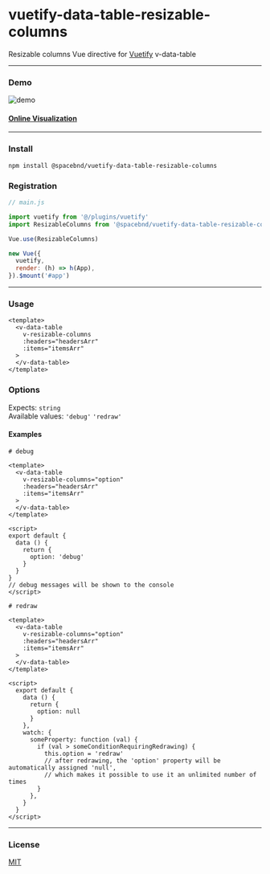 # vuetify-data-table-resizable-columns

Resizable columns Vue directive for [Vuetify](https://github.com/vuetifyjs/vuetify) v-data-table

---

### Demo

![demo](https://raw.githubusercontent.com/spacebnd/vuetify-data-table-resizable-columns/main/src/demo/assets/demo.gif)

#### [Online Visualization](https://spacebnd.github.io/vuetify-data-table-resizable-columns/)

---

### Install
```shell
npm install @spacebnd/vuetify-data-table-resizable-columns
```
### Registration
```javascript
// main.js

import vuetify from '@/plugins/vuetify'
import ResizableColumns from '@spacebnd/vuetify-data-table-resizable-columns'

Vue.use(ResizableColumns)

new Vue({
  vuetify,
  render: (h) => h(App),
}).$mount('#app')
```
---

### Usage
```vue
<template>
  <v-data-table 
    v-resizable-columns 
    :headers="headersArr" 
    :items="itemsArr"
  >
  </v-data-table>
</template>
```
### Options
Expects: `string`  
Available values: `'debug'` `'redraw'`

#### Examples
```vue
# debug

<template>
  <v-data-table 
    v-resizable-columns="option" 
    :headers="headersArr" 
    :items="itemsArr"
  >
  </v-data-table>
</template>

<script>
export default {
  data () {
    return {
      option: 'debug'
    }
  }
}
// debug messages will be shown to the console
</script>

```

```vue
# redraw

<template>
  <v-data-table 
    v-resizable-columns="option" 
    :headers="headersArr" 
    :items="itemsArr"
  >
  </v-data-table>
</template>

<script>
  export default {
    data () {
      return {
        option: null
      }
    },
    watch: {
      someProperty: function (val) {
        if (val > someConditionRequiringRedrawing) {
          this.option = 'redraw'
          // after redrawing, the 'option' property will be automatically assigned 'null', 
          // which makes it possible to use it an unlimited number of times
        }
      },
    }
  }
</script>
```
---

### License

[MIT](https://github.com/spacebnd/vuetify-data-table-resizable-columns/blob/main/LICENSE.md)
